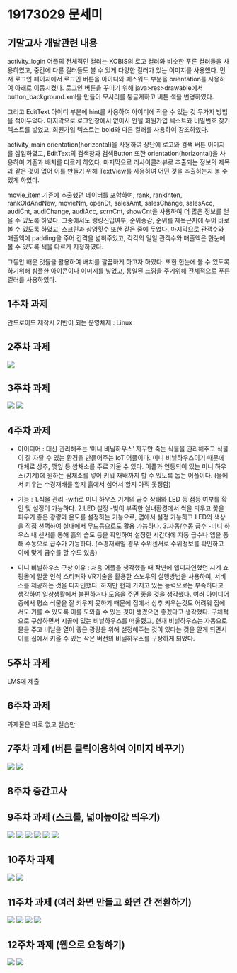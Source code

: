 # 19173029 문세미

## 기말고사 개발관련 내용
activity_login
어플의 전체적인 컬러는 KOBIS의 로고 컬러와 비슷한 푸른 컬러들을 사용하였고, 중간에 다른 컬러들도 볼 수 있게 다양한 컬러가 있는 이미지를 사용했다.
먼저 로그인 페이지에서 로그인 버튼을 아이디와 패스워드 부분을 orientation를 사용하여 아래로 이동시켰다.
로그인 버튼을 꾸미기 위해 java>res>drawable에서 button_background.xml을 만들어 모서리를 둥글게하고 버튼 색을 변경하였다.

그리고 EditText 아이디 부분에 hint를 사용하여 아이디에 적을 수 있는 것 두가지 방법을 적어두었다.
마지막으로 로그인창에서 없어서 안될 회원가입 텍스트와 비밀번호 찾기 텍스트를 넣었고, 회원가입 텍스트는 bold와 다른 컬러를 사용하여 강조하였다.

activity_main
orientation(horizontal)을 사용하여 상단에 로고와 검색 버튼 이미지를 삽입하였고, EditText의 검색창과 검색Button 또한 orientation(horizontal)을 사용하여 기존과 배치를 다르게 하였다.
마지막으로 리사이클러뷰로 추출되는 정보의 제목과 같은 것이 없어 이를 만들기 위해 TextView를 사용하여 어떤 것을 추출하는지 볼 수 있게 하였다. 

movie_item
기존에 추출했던 데이터를 포함하여, rank, rankInten, rankOldAndNew, movieNm, 
openDt, salesAmt, salesChange, salesAcc, audiCnt, audiChange, audiAcc, scrnCnt, showCnt을 사용하여 더 많은 정보를 얻을 수 있도록 하였다.
그중에서도 랭킹진입여부, 순위증감, 순위를 제목근처에 두어 바로 볼 수 있도록 하였고, 스크린과 상영횟수 또한 같은 줄에 두었다.
마지막으로 관객수와 매출액에 padding을 주어 간격을 넓혀주었고, 각각의 일일 관객수와 매출액은 한눈에 볼 수 있도록 색을 다르게 지정하였다.

그동안 배운 것들을 활용하여 배치를 깔끔하게 하고자 하였다. 또한 한눈에 볼 수 있도록 하기위해 심플한 아이콘이나 이미지를 넣었고, 통일된 느낌을 주기위해 전체적으로 푸른 컬러를 사용하였다.




## 1주차 과제
안드로이드 제작시 기반이 되는 운영체제 : Linux

## 2주차 과제
<img width="" height="" src="./JPG/19173029 문세미 2주차 과제.JPG"></img>

## 3주차 과제
<img width="" height="" src="./JPG/3주차 과제1.JPG"></img>
<img width="" height="" src="./JPG/3주차 과제2.JPG"></img>

## 4주차 과제
- 아이디어 : 대신 관리해주는 ‘미니 비닐하우스’
자꾸만 죽는 식물을 관리해주고 식물이 잘 자랄 수 있는 환경을 만들어주는 IoT 어플이다. 미니 비닐하우스이기 때문에 대체로 상추, 깻잎 등 쌈채소를 주로 키울 수 있다.
어플과 연동되어 있는 미니 하우스(기계)에 원하는 쌈채소를 넣어 키워 재배까지 할 수 있도록 돕는 어플이다. (물에서 키우는 수경재배를 할지 흙에서 심어서 할지 아직 못정함) 

- 기능 :
  1.식물 관리
   -wifi로 미니 하우스 기계의 급수 상태와 LED 등 점등 여부를 확인 및 설정이 가능하다.
  2.LED 설정
   -빛이 부족한 실내환경에서 싹을 틔우고 꽃을 피우기 좋은 광량과 온도를 설정하는 기능으로, 앱에서 설정 가능하고 LED의 색상을 직접 선택하여 실내에서 무드등으로도 활용 가능하다.
  3.자동/수동 급수
   -미니 하우스 내 센서를 통해 흙의 습도 등을 확인하여 설정한 시간대에 자동 급수나 앱을 통해 수동으로 급수가 가능하다. (수경재배일 경우 수위센서로 수위정보를 확인하고 이에 맞게 급수를 할 수도 있음)

- 미니 비닐하우스 구상 이유 :
처음 어플을 생각했을 때 작년에 앱디자인했던 시계 쇼핑몰에 얼굴 인식 스티커와 VR기술을 활용한 스노우의 실행방법을 사용하여, 서비스를 제공하는 것을 디자인했다. 하지만 현재 가지고 있는 능력으로는 부족하다고 생각하여 일상생활에서 불편하거나 도움을 주면 좋을 것을 생각했다. 여러 아이디어 중에서 평소 식물을 잘 키우지 못하기 때문에 집에서 상추 키우는것도 어려워 집에서도 기를 수 있도록 이를 도와줄 수 있는 것이 생겼으면 좋겠다고 생각했다. 구체적으로 구상하면서 시골에 있는 비닐하우스를 떠울렸고, 현재 비닐하우스는 자동으로 물을 주고 비닐을 열어 좋은 광량을 위해 설정해주는 것이 있다는 것을 알게 되면서 이를 집에서 키울 수 있는 작은 버전의 비닐하우스를 구상하게 되었다.

## 5주차 과제
LMS에 제출

## 6주차 과제
과제물은 따로 없고 실습만

## 7주차 과제 (버튼 클릭이용하여 이미지 바꾸기)
<img width="" height="" src="./JPG/7주차 과제.JPG"></img>
<img width="" height="" src="./JPG/7주차 과제2.JPG"></img>

## 8주차 중간고사

## 9주차 과제 (스크롤, 넓이높이값 띄우기)
<img width="" height="" src="./JPG/9주차과제1.JPG"></img>
<img width="" height="" src="./JPG/9주차과제1(넓이).JPG"></img>
<img width="" height="" src="./JPG/9주차과제1(높이).JPG"></img>
<img width="" height="" src="./JPG/9주차과제2.JPG"></img>
<img width="" height="" src="./JPG/9주차과제2(넓이).JPG"></img>
<img width="" height="" src="./JPG/9주차과제2(높이).JPG"></img>

## 10주차 과제
<img width="" height="" src="./JPG/10주차 과제 실습창.JPG"></img>
<img width="" height="" src="./JPG/10주차 과제 실습창 수정.JPG"></img>

## 11주차 과제 (여러 화면 만들고 화면 간 전환하기)
<img width="" height="" src="./JPG/11주차 과제1.JPG"></img>
<img width="" height="" src="./JPG/11주차 과제2.JPG"></img>
<img width="" height="" src="./JPG/11주차 과제3.JPG"></img>
<img width="" height="" src="./JPG/11주차 과제4.JPG"></img>

## 12주차 과제 (웹으로 요청하기)
<img width="" height="" src="./JPG/12주차 과제1.JPG"></img>
<img width="" height="" src="./JPG/12주차 과제2.JPG"></img>
